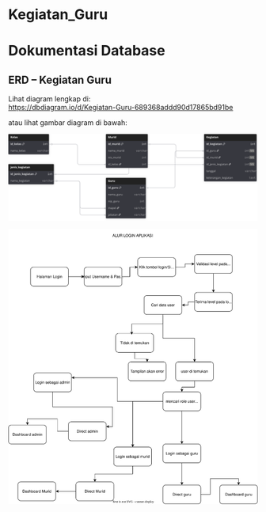 ﻿# Kegiatan_Guru

# Dokumentasi Database

## ERD – Kegiatan Guru

Lihat diagram lengkap di:  
https://dbdiagram.io/d/Kegiatan-Guru-689368addd90d17865bd91be

atau lihat gambar diagram di bawah:

![ERD Kegiatan_Guru](Kegiatan_Guru.svg)

![ERD Kegiatan_Guru](Kegiatan_Guru.drawio.svg)
